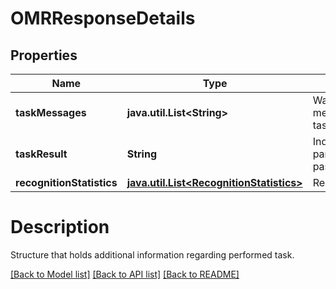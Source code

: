 
# OMRResponseDetails

## Properties
Name | Type | Description | Notes
------------ | ------------- | ------------- | -------------
**taskMessages** | **java.util.List&lt;String&gt;** | Warnings and other messages regarding task, etc. |  [optional]
**taskResult** | **String** | Indicates if each particular task passed or failed, |  [optional]
**recognitionStatistics** | [**java.util.List&lt;RecognitionStatistics&gt;**](RecognitionStatistics.md) | RecognitionStatistics |  [optional]





# Description

Structure that holds additional information regarding performed task.

[[Back to Model list]](../README.md#documentation-for-models) [[Back to API list]](../README.md#documentation-for-api-endpoints) [[Back to README]](../README.md)





